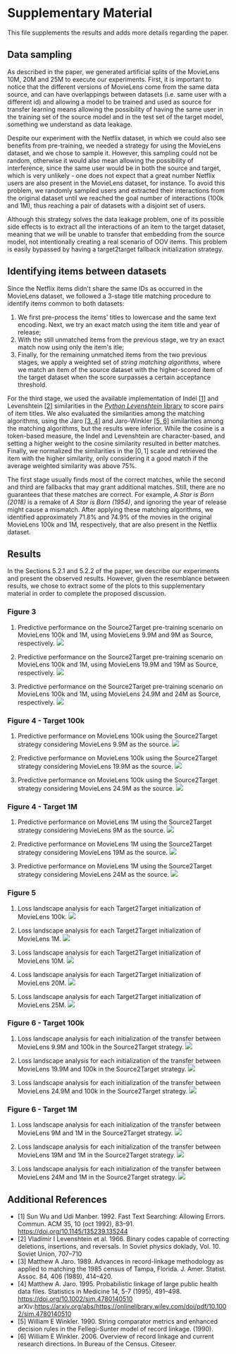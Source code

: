 # Supplementary Material

This file supplements the results and adds more details regarding the paper. 

## Data sampling

As described in the paper, we generated artificial splits of the MovieLens 10M, 20M and 25M to execute our experiments. First, it is important to notice that the different versions of MovieLens come from the same data source, and can have overlappings between datasets (i.e. same user with a different id) and allowing a model to be trained and used as source for transfer learning means allowing the possibility of having the same user in the training set of the source model and in the test set of the target model, something we understand as data leakage. 

Despite our experiment with the Netflix dataset, in which we could also see benefits from pre-training, we needed a strategy for using the MovieLens dataset, and we chose to sample it. However, this sampling could not be random, otherwise it would also mean allowing the possibility of interference, since the same user would be in both the source and target, which is very unlikely - one does not expect that a great number Netflix users are also present in the MovieLens dataset, for instance. To avoid this problem, we randomly sampled users and extracted their interactions from the original dataset until we reached the goal number of interactions (100k and 1M), thus reaching a pair of datasets with a disjoint set of users.

Although this strategy solves the data leakage problem, one of its possible side effects is to extract all the interactions of an item to the target dataset, meaning that we will be unable to transfer that embedding from the source model, not intentionally creating a real scenario of OOV items. This problem is easily bypassed by having a target2target fallback initialization strategy.

## Identifying items between datasets

Since the Netflix items didn't share the same IDs as occurred in the MovieLens dataset, we followed a 3-stage title matching procedure to identify items common to both datasets:

1. We first pre-process the items' titles to lowercase and the same text encoding. Next, we try an exact match using the item title and year of release;
2. With the still unmatched items from the previous stage, we try an exact match now using only the item's itle;
3. Finally, for the remaining unmatched items from the two previous stages, we apply a weighted set of *string matching algorithms*, where we match an item of the source dataset with the higher-scored item of the target dataset when the score surpasses a certain acceptance threshold.

For the third stage, we used the available implementation of Indel [[1]](#additional-references) and Levenshtein [[2]](#additional-references) similarities in the [*Python Levenshtein* library](https://github.com/maxbachmann/Levenshtein) to score pairs of item titles. We also evaluated the similarities among the matching algorithms, using the Jaro [[3, 4]](#additional-references) and Jaro-Winkler [[5, 6]](#additional-references) similarities among the matching algorithms, but the results were inferior. While the cosine is a token-based measure, the Indel and Levenshtein are character-based, and setting a higher weight to the cosine similarity resulted in better matches. Finally, we normalized the similarities in the $[0, 1]$ scale and retrieved the item with the higher similarity, only considering it a good match if the average weighted similarity was above 75%.

The first stage usually finds most of the correct matches, while the second and third are fallbacks that may grant additional matches. Still, there are no guarantees that these matches are correct. For example, *A Star is Born (2018)* is a remake of *A Star is Born (1954)*, and ignoring the year of release might cause a mismatch. After applying these matching algorithms, we identified approximately 71.8% and 74.9% of the movies in the original MovieLens 100k and 1M, respectively, that are also present in the Netflix dataset.

## Results

In the Sections 5.2.1 and 5.2.2 of the paper, we describe our experiments and present the observed results. However, given the resemblance between results, we chose to extract some of the plots to this supplementary material in order to complete the proposed discussion.

### Figure 3

1. Predictive performance on the Source2Target pre-training scenario on MovieLens 100k and 1M, using MovieLens 9.9M and 9M as Source, respectively.
![](./supplementary_material/dual_supervised_10m.png)

2. Predictive performance on the Source2Target pre-training scenario on MovieLens 100k and 1M, using MovieLens 19.9M and 19M as Source, respectively.
![](./supplementary_material/dual_supervised_20m.png)

3. Predictive performance on the Source2Target pre-training scenario on MovieLens 100k and 1M, using MovieLens 24.9M and 24M as Source, respectively.
![](./supplementary_material/dual_supervised_25m.png)

### Figure 4 - Target 100k

1. Predictive performance on MovieLens 100k using the Source2Target strategy considering MovieLens 9.9M as the source.
![](./supplementary_material/10m_to_100k.png)

1. Predictive performance on MovieLens 100k using the Source2Target strategy considering MovieLens 19.9M as the source.
![](./supplementary_material/20m_to_100k.png)

1. Predictive performance on MovieLens 100k using the Source2Target strategy considering MovieLens 24.9M as the source.
![](./supplementary_material/25m_to_100k.png)

### Figure 4 - Target 1M

1. Predictive performance on MovieLens 1M using the Source2Target strategy considering MovieLens 9M as the source.
![](./supplementary_material/10m_to_1m.png)

1. Predictive performance on MovieLens 1M using the Source2Target strategy considering MovieLens 19M as the source.
![](./supplementary_material/20m_to_1m.png)

1. Predictive performance on MovieLens 1M using the Source2Target strategy considering MovieLens 24M as the source.
![](./supplementary_material/25m_to_1m.png)

### Figure 5

1. Loss landscape analysis for each Target2Target initialization of MovieLens 100k.
![](./supplementary_material/target2target_ml100k_interpolation.png)

1. Loss landscape analysis for each Target2Target initialization of MovieLens 1M.
![](./supplementary_material/target2target_ml1m_interpolation.png)

1. Loss landscape analysis for each Target2Target initialization of MovieLens 10M.
![](./supplementary_material/target2target_ml10m_interpolation.png)

1. Loss landscape analysis for each Target2Target initialization of MovieLens 20M.
![](./supplementary_material/target2target_ml20m_interpolation.png)

1. Loss landscape analysis for each Target2Target initialization of MovieLens 25M.
![](./supplementary_material/target2target_ml25m_interpolation.png)

### Figure 6 - Target 100k
1. Loss landscape analysis for each initialization of the transfer between MovieLens 9.9M and 100k in the Source2Target strategy.
![](./supplementary_material/interpolation_10m_100k.png)

1. Loss landscape analysis for each initialization of the transfer between MovieLens 19.9M and 100k in the Source2Target strategy.
![](./supplementary_material/interpolation_20m_100k.png)

1. Loss landscape analysis for each initialization of the transfer between MovieLens 24.9M and 100k in the Source2Target strategy.
![](./supplementary_material/interpolation_25m_100k.png)


### Figure 6 - Target 1M
1. Loss landscape analysis for each initialization of the transfer between MovieLens 9M and 1M in the Source2Target strategy.
![](./supplementary_material/interpolation_10m_1m.png)

1. Loss landscape analysis for each initialization of the transfer between MovieLens 19M and 1M in the Source2Target strategy.
![](./supplementary_material/interpolation_20m_1m.png)

1. Loss landscape analysis for each initialization of the transfer between MovieLens 24M and 1M in the Source2Target strategy.
![](./supplementary_material/interpolation_25m_1m.png)

## Additional References

* [1] Sun Wu and Udi Manber. 1992. Fast Text Searching: Allowing Errors. Commun. ACM 35, 10 (oct 1992), 83–91. https://doi.org/10.1145/135239.135244
* [2] Vladimir I Levenshtein et al. 1966. Binary codes capable of correcting deletions, insertions, and reversals. In Soviet physics doklady, Vol. 10. Soviet Union, 707–710
* [3] Matthew A Jaro. 1989. Advances in record-linkage methodology as applied to matching the 1985 census of Tampa, Florida. J. Amer. Statist. Assoc. 84, 406 (1989), 414–420.
* [4] Matthew A. Jaro. 1995. Probabilistic linkage of large public health data files. Statistics in Medicine 14, 5-7 (1995), 491–498. https://doi.org/10.1002/sim.4780140510 arXiv:https://arxiv.org/abs/https://onlinelibrary.wiley.com/doi/pdf/10.1002/sim.4780140510
* [5] William E Winkler. 1990. String comparator metrics and enhanced decision rules in the Fellegi-Sunter model of record linkage. (1990).
* [6] William E Winkler. 2006. Overview of record linkage and current research directions. In Bureau of the Census. Citeseer.